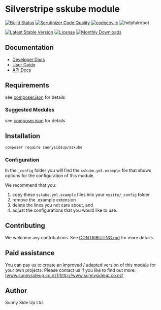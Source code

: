 # Silverstripe sskube module
[![Build Status](https://travis-ci.org/sunnysideup/silverstripe-sskube.svg?branch=master)](https://travis-ci.org/sunnysideup/silverstripe-sskube)
[![Scrutinizer Code Quality](https://scrutinizer-ci.com/g/sunnysideup/silverstripe-sskube/badges/quality-score.png?b=master)](https://scrutinizer-ci.com/g/sunnysideup/silverstripe-sskube/?branch=master)
[![codecov.io](https://codecov.io/github/sunnysideup/silverstripe-sskube/coverage.svg?branch=master)](https://codecov.io/github/sunnysideup/silverstripe-sskube?branch=master)
![helpfulrobot](https://helpfulrobot.io/sunnysideup/sskube/badge)

[![Latest Stable Version](https://poser.pugx.org/sunnysideup/sskube/version)](https://packagist.org/packages/sunnysideup/sskube)
[![License](https://poser.pugx.org/sunnysideup/sskube/license)](https://packagist.org/packages/sunnysideup/sskube)
[![Monthly Downloads](https://poser.pugx.org/sunnysideup/sskube/d/monthly)](https://packagist.org/packages/sunnysideup/sskube)


## Documentation



 * [Developer Docs](docs/en/INDEX.md)
 * [User Guide](docs/en/userguide.md)
 * [API Docs](http://docs.ssmods.com/sunnysideup/sskube/classes.xhtml)

## Requirements



see [composer.json](composer.json) for details

### Suggested Modules



see [composer.json](composer.json) for details


## Installation


```
composer require sunnysideup/sskube
```

### Configuration



In the `_config` folder you will find the `sskube.yml.example`
file that shows options for the configuration of this module.

We recommend that you:

  1. copy these `sskube.yml.example` files into your
`mysite/_config` folder
  2. remove the .example extension
  3. delete the lines you not care about, and
  4. adjust the configurations that you would like to use.


## Contributing



We welcome any contributions. See [CONTRIBUTING.md](CONTRIBUTING.md) for more details.

## Paid assistance



You can pay us to create an improved / adapted version of this module for your own projects.  Please contact us if you like to find out more: [www.sunnysideup.co.nz](http://www.sunnysideup.co.nz)

## Author



Sunny Side Up Ltd.
